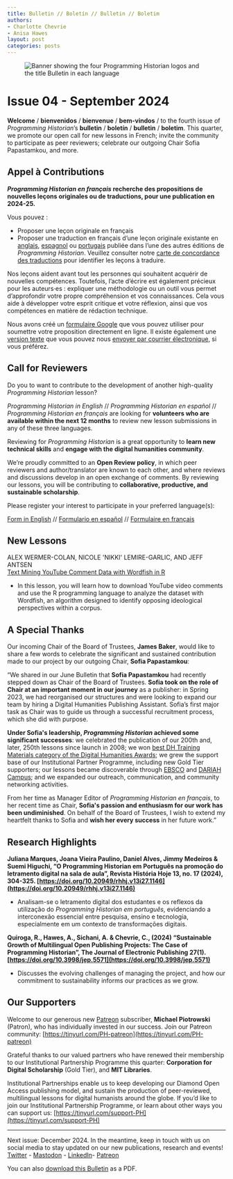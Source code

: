 ```yaml
---
title: Bulletin // Boletín // Bulletin // Boletim
authors: 
- Charlotte Chevrie
- Anisa Hawes
layout: post
categories: posts 
---
```


<p><figure><img src="/images/blog/ph-bulletin-banner.png" alt="Banner showing the four Programming Historian logos and the title Bulletin in each language "/><figcaption></figcaption> </figure></p>

# Issue 04 - September 2024

**Welcome** / **bienvenidos** / **bienvenue** / **bem-vindos** / to the fourth issue of _Programming Historian_’s **bulletin** / **boletín** / **bulletin** / **boletim**. This quarter, we promote our open call for new lessons in French; invite the community to participate as peer reviewers; celebrate our outgoing Chair Sofia Papastamkou, and more. 

## Appel à Contributions

**_Programming Historian en français_ recherche des propositions de nouvelles leçons originales ou de traductions, pour une publication en 2024-25.**

Vous pouvez&nbsp;:
- Proposer une leçon originale en français
- Proposer une traduction en français d’une leçon originale existante en [anglais](https://programminghistorian.org/en/lessons), [espagnol](https://programminghistorian.org/es/lecciones/) ou [portugais](https://programminghistorian.org/pt/licoes/) publiée dans l’une des autres éditions de _Programming Historian_. Veuillez consulter notre [carte de concordance des traductions](https://programminghistorian.org/translation-concordance) pour identifier les leçons à traduire.

Nos leçons aident avant tout les personnes qui souhaitent acquérir de nouvelles compétences. Toutefois, l’acte d’écrire est également précieux pour les auteurs·es&nbsp;: expliquer une méthodologie ou un outil vous permet d’approfondir votre propre compréhension et vos connaissances. Cela vous aide à développer votre esprit critique et votre réflexion, ainsi que vos compétences en matière de rédaction technique.

Nous avons créé un [formulaire Google](https://forms.gle/XG7sXu7EaCbnwAd56) que vous pouvez utiliser pour soumettre votre proposition directement en ligne. Il existe également une [version texte](https://programminghistorian.org/assets/forms/formulaire-lecon.txt) que vous pouvez nous [envoyer par courrier électronique](mailto:francais@programminghistorian.org), si vous préférez.

## Call for Reviewers

Do you to want to contribute to the development of another high-quality _Programming Historian_ lesson? 

_Programming Historian in English_ // _Programming Historian en español_ // _Programming Historian en français_ are looking for **volunteers who are available within the next 12 months** to review new lesson submissions in any of these three languages.

Reviewing for _Programming Historian_ is a great opportunity to **learn new technical skills** and **engage with the digital humanities community**. 

We’re proudly committed to an **Open Review policy**, in which peer reviewers and author/translator are known to each other, and where reviews and discussions develop in an open exchange of comments. By reviewing our lessons, you will be contributing to **collaborative, productive, and sustainable scholarship**.

Please register your interest to participate in your preferred language(s):

[Form in English](https://forms.gle/9nPjy9t8Bzf2FUdy9) // [Formulario en español](https://forms.gle/u3BS29FqH84bMxP37) // [Formulaire en français](https://forms.gle/tKZQJvhqjfps6Sua6)

## New Lessons

ALEX WERMER-COLAN, NICOLE 'NIKKI' LEMIRE-GARLIC, AND JEFF ANTSEN    
[Text Mining YouTube Comment Data with Wordfish in R](https://doi.org/10.46430/phen0120)
- In this lesson, you will learn how to download YouTube video comments and use the R programming language to analyze the dataset with Wordfish, an algorithm designed to identify opposing ideological perspectives within a corpus. 

## A Special Thanks

Our incoming Chair of the Board of Trustees, **James Baker**, would like to share a few words to celebrate the significant and sustained contribution made to our project by our outgoing Chair, **Sofia Papastamkou**:

“We shared in our June Bulletin that **Sofia Papastamkou** had recently stepped down as Chair of the Board of Trustees. **Sofia took on the role of Chair at an important moment in our journey** as a publisher: in Spring 2023, we had reorganised our structures and were looking to expand our team by hiring a Digital Humanities Publishing Assistant. Sofia’s first major task as Chair was to guide us through a successful recruitment process, which she did with purpose. 

**Under Sofia's leadership, _Programming Historian_ achieved some significant successes**: we celebrated the publication of our 200th and, later, 250th lessons since launch in 2008; we won [best DH Training Materials category of the Digital Humanities Awards](http://dhawards.org/dhawards2022/results/); we grew the support base of our Institutional Partner Programme, including new Gold Tier supporters; our lessons became discoverable through [EBSCO](https://www.ebsco.com/products/ebscohost-research-platform) and [DARIAH Campus](https://campus.dariah.eu/source/programming-historian/page/1); and we expanded our outreach, communication, and community networking activities. 

From her time as Manager Editor of _Programming Historian en français_, to her recent time as Chair, **Sofia's passion and enthusiasm for our work has been undiminished**. On behalf of the Board of Trustees, I wish to extend my heartfelt thanks to Sofia and **wish her every success** in her future work.”

## Research Highlights

**Juliana Marques, Joana Vieira Paulino, Daniel Alves, Jimmy Medeiros & Suemi Higuchi, “O Programming Historian em Português na promoção do letramento digital na sala de aula”, Revista História Hoje 13, no. 17 (2024), 304-325. [https://doi.org/10.20949/rhhj.v13i27.1146](https://doi.org/10.20949/rhhj.v13i27.1146)**
- Analisam-se o letramento digital dos estudantes e os reflexos da utilização do _Programming Historian em português_, evidenciando a interconexão essencial entre pesquisa, ensino e tecnologia, especialmente em um  contexto de transformações digitais.

**Quiroga, R., Hawes, A., Sichani, A. & Chevrie, C., (2024) “Sustainable Growth of Multilingual Open Publishing Projects: The Case of Programming Historian”, The Journal of Electronic Publishing 27(1). [https://doi.org/10.3998/jep.5571](https://doi.org/10.3998/jep.5571)**
- Discusses the evolving challenges of managing the project, and how our commitment to sustainability informs our practices as we grow.

## Our Supporters

Welcome to our generous new [Patreon](https://www.patreon.com/theprogramminghistorian) subscriber, **Michael Piotrowski** (Patron), who has individually invested in our success. Join our Patreon community: [https://tinyurl.com/PH-patreon](https://tinyurl.com/PH-patreon)

Grateful thanks to our valued partners who have renewed their membership to our Institutional Partnership Programme this quarter: **Corporation for Digital Scholarship** (Gold Tier), and **MIT Libraries**.

Institutional Partnerships enable us to keep developing our Diamond Open Access publishing model, and sustain the production of peer-reviewed, multilingual lessons for digital humanists around the globe. If you’d like to join our Institutional Partnership Programme, or learn about other ways you can support us: [https://tinyurl.com/support-PH](https://tinyurl.com/support-PH)

------    
Next issue: December 2024. In the meantime, keep in touch with us on social media to stay updated on our new publications, research and events!
[Twitter](https://twitter.com/ProgHist) - [Mastodon](https://hcommons.social/@proghist) - [LinkedIn](https://www.linkedin.com/company/prog-hist/)- [Patreon](https://www.patreon.com/theprogramminghistorian)

You can also [download this Bulletin](/assets/bulletin/2024-09-27-bulletin-issue-04.pdf) as a PDF.
